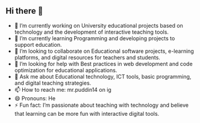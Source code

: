## Hi there 👋

- 🔭 I’m currently working on University educational projects based on technology and the development of interactive teaching tools.
- 🌱 I’m currently learning Programming and developing projects to support education.
- 👯 I’m looking to collaborate on Educational software projects, e-learning platforms, and digital resources for teachers and students.
- 🤔 I’m looking for help with Best practices in web development and code optimization for educational applications.
- 💬 Ask me about Educational technology, ICT tools, basic programming, and digital teaching strategies.
- 📫 How to reach me: mr.puddin14 on ig
- 😄 Pronouns: He
- ⚡ Fun fact: I’m passionate about teaching with technology and believe that learning can be more fun with interactive digital tools.
